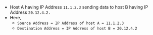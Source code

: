 - Host A having IP Address `11.1.2.3` sending data to host B having IP Address `20.12.4.2.` 
- Here,
	- `Source Address = IP Address of host A = 11.1.2.3`
	- `Destination Address = IP Address of host B = 20.12.4.2`